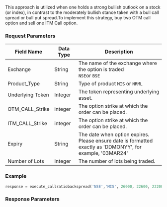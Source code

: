 This approach is utilized when one holds a strong bullish outlook on a stock (or index), in contrast to the moderately bullish stance taken with a bull call spread or bull put spread.To implement this strategy, buy two OTM call option and sell one ITM Call option.


### Request Parameters
| Field Name        | Data Type | Description                                            |
|-------------------|-----------|--------------------------------------------------------|
| Exchange          | String    | The name of the exchange where the option is traded <br> `NSE`or `BSE`   |
| Product_Type        | String    | Type of product `MIS` or `NRML`             |
| Underlying Token  | Integer    | The token representing underlying asset.    |
| OTM_CALL_Strike            | integer     | The option strike at which the order can be placed.        |
| ITM_CALL_Strike            | integer     | The option strike at which the order can be placed.        |
| Expiry            | String      | The date when option expires. <br> Please ensure date is formatted exactly as 'DDMONYY', for example, '03MAR24'  |
| Number of Lots    | Integer   | The number of lots being traded.      |





### Example
```python
response = execute_callratiobackspread('NSE','MIS', 26000, 22600, 22200, '04APR24', 1)
```



### Response Parameters






